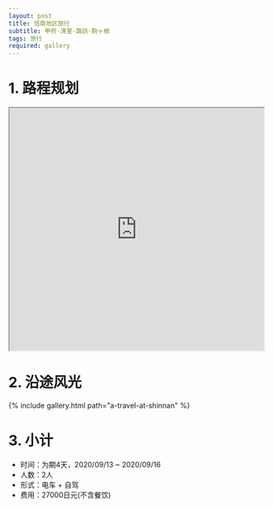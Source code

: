 ```yaml
---
layout: post
title: 信南地区旅行
subtitle: 甲府·清里·諏訪·駒ヶ根
tags: 旅行
required: gallery
---
```


# 1. 路程规划

<iframe src="https://www.google.com/maps/d/embed?mid=1qdeKiIx3McTAf34vOwQGKJAhsuXeBYfL" width="100%" height="480"></iframe>

# 2. 沿途风光

{% include gallery.html path="a-travel-at-shinnan" %}

# 3. 小计

- 时间：为期4天，2020/09/13 ~ 2020/09/16
- 人数：2人
- 形式：电车 + 自驾
- 费用：27000日元(不含餐饮)
